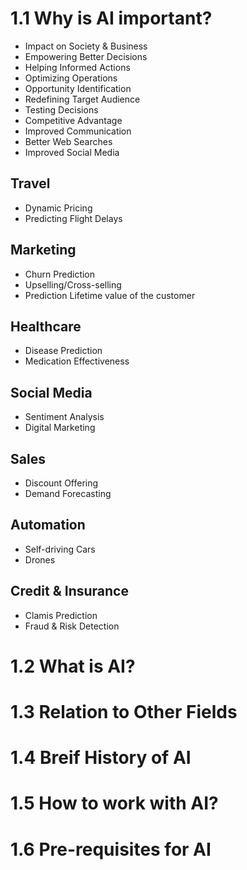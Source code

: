 
# 1.1 Why is AI important?
- Impact on Society & Business
- Empowering Better Decisions
- Helping Informed Actions
- Optimizing Operations
- Opportunity Identification
- Redefining Target Audience
- Testing Decisions
- Competitive Advantage
- Improved Communication
- Better Web Searches
- Improved Social Media

## Travel
- Dynamic Pricing
- Predicting Flight Delays

## Marketing
- Churn Prediction
- Upselling/Cross-selling
- Prediction Lifetime value of the customer

## Healthcare
- Disease Prediction
- Medication Effectiveness

## Social Media
- Sentiment Analysis
- Digital Marketing

## Sales
- Discount Offering
- Demand Forecasting

## Automation
- Self-driving Cars
- Drones

## Credit & Insurance
- Clamis Prediction
- Fraud & Risk Detection

# 1.2 What is AI?

# 1.3 Relation to Other Fields

# 1.4 Breif History of AI

# 1.5 How to work with AI?

# 1.6 Pre-requisites for AI

